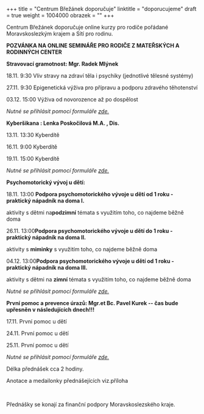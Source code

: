 +++
title = "Centrum Břežánek doporučuje"
linktitle = "doporucujeme"
draft = true
weight = 1004000
obrazek = ""
+++

Centrum Břežánek doporučuje online kurzy pro rodiče pořádané Moravskoslezkým krajem a Sítí pro rodinu.

**POZVÁNKA NA ONLINE SEMINÁŘE PRO RODIČE Z MATEŘSKÝCH A RODINNÝCH CENTER**

**Stravovací gramotnost: Mgr. Radek Mlýnek**

18.11. 9:30 Vliv stravy na zdraví těla i psychiky (jednotlivé tělesné systémy)

27.11. 9:30 Epigenetická výživa pro přípravu a podporu zdravého těhotenství

03.12. 15:00 Výživa od novorozence až po dospělost  

*Nutné se přihlásit pomocí formuláře* [*zde.*](https://forms.gle/zjfi2ApZPTrnh6PF8)

**Kyberšikana : Lenka Poskočilová M.A. , Dis.**

13.11. 13:30 Kyberdítě

16.11. 9:00 Kyberdítě

19.11. 15:00 Kyberdítě

*Nutné se přihlásit pomocí formuláře* [*zde.*](https://forms.gle/YsqVnJFefA56dmvp6)

**Psychomotorický vývoj u dětí:**

18.11. 13:00 **Podpora psychomotorického vývoje u dětí od 1 roku - praktický nápadník na doma I.**

aktivity s dětmi na**podzimní** témata s využitím toho, co najdeme běžně doma

26.11. 13:00**Podpora psychomotorického vývoje u dětí do 1 roku - praktický nápadník na doma II.**

aktivity s **miminky** s využitím toho, co najdeme běžně doma

04.12. 13:00**Podpora psychomotorického vývoje u dětí od 1 roku - praktický nápadník na doma III.**

aktivity s dětmi na **zimní** témata s využitím toho, co najdeme běžně doma  

*Nutné se přihlásit pomocí formuláře* [*zde.*](https://forms.gle/chDyUrxosqFkChYW6)

**První pomoc a prevence úrazů: Mgr.et Bc. Pavel Kurek -- čas bude upřesněn v následujících dnech!!!**

17.11. První pomoc u dětí

24.11. První pomoc u dětí

25.11. První pomoc u dětí   

*Nutné se přihlásit pomocí formuláře* [*zde.*](https://forms.gle/ASpy8R79kSDWHDLF6)

Délka přednášek cca 2 hodiny.

Anotace a medailonky přednášejících viz.příloha

<br />

Přednášky se konají za finanční podpory Moravskoslezského kraje.

